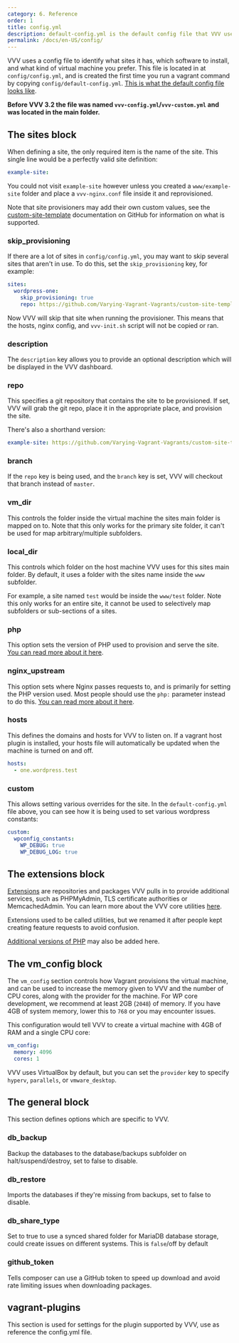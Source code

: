 ```yaml
---
category: 6. Reference
order: 1
title: config.yml
description: default-config.yml is the default config file that VVV uses to set itself up. Use config.yml to make changes and add your own site.
permalink: /docs/en-US/config/
---
```


VVV uses a config file to identify what sites it has, which software to install, and what kind of virtual machine you prefer. This file is located in at `config/config.yml`, and is created the first time you run a vagrant command by copying `config/default-config.yml`. [This is what the default config file looks like](https://raw.githubusercontent.com/Varying-Vagrant-Vagrants/VVV/stable/config/default-config.yml).

**Before VVV 3.2 the file was named `vvv-config.yml`/`vvv-custom.yml` and was located in the main folder.**

## The sites block

When defining a site, the only required item is the name of the site. This single line would be a perfectly valid site definition:

```yaml
example-site:
```

You could not visit `example-site` however unless you created a `www/example-site` folder and place a `vvv-nginx.conf` file inside it and reprovisioned.

Note that site provisioners may add their own custom values, see the [custom-site-template](https://github.com/Varying-Vagrant-Vagrants/custom-site-template/blob/master/README.md) documentation on GitHub for information on what is supported.

### skip_provisioning

If there are a lot of sites in `config/config.yml`, you may want to skip several sites that aren't in use. To do this, set the `skip_provisioning` key, for example:

```yaml
sites:
  wordpress-one:
    skip_provisioning: true
    repo: https://github.com/Varying-Vagrant-Vagrants/custom-site-template.git
```

Now VVV will skip that site when running the provisioner. This means that the hosts, nginx config, and `vvv-init.sh` script will not be copied or ran.

### description

The `description` key allows you to provide an optional description which will be displayed in the VVV dashboard.

### repo

This specifies a git repository that contains the site to be provisioned. If set, VVV will grab the git repo, place it in the appropriate place, and provision the site.

There's also a shorthand version:

```yaml
example-site: https://github.com/Varying-Vagrant-Vagrants/custom-site-template.git
```

### branch

If the `repo` key is being used, and the `branch` key is set, VVV will checkout that branch instead of `master`.

### vm_dir

This controls the folder inside the virtual machine the sites main folder is mapped on to. Note that this only works for the primary site folder, it can't be used for map arbitrary/multiple subfolders.

### local_dir

This controls which folder on the host machine VVV uses for this sites main folder. By default, it uses a folder with the sites name inside the `www` subfolder.

For example, a site named `test` would be inside the `www/test` folder. Note this only works for an entire site, it cannot be used to selectively map subfolders or sub-sections of a sites.

### php

This option sets the version of PHP used to provision and serve the site. [You can read more about it here](adding-a-new-site/changing-php-version.md).

### nginx_upstream

This option sets where Nginx passes requests to, and is primarily for setting the PHP version used. Most people should use the `php:` parameter instead to do this. [You can read more about it here](adding-a-new-site/changing-php-version.md).

### hosts

This defines the domains and hosts for VVV to listen on. If a vagrant host plugin is installed, your hosts file will automatically be updated when the machine is turned on and off.

```yaml
hosts:
  - one.wordpress.test
```

### custom

This allows setting various overrides for the site. In the `default-config.yml` file above, you can see how it is being used to set various wordpress constants:

```yaml
custom:
  wpconfig_constants:
    WP_DEBUG: true
    WP_DEBUG_LOG: true
```

## The extensions block

[Extensions](https://varyingvagrantvagrants.org/docs/en-US/utilities/) are repositories and packages VVV pulls in to provide additional services, such as PHPMyAdmin, TLS certificate authorities or MemcachedAdmin. You can learn more about the VVV core utilities [here](https://varyingvagrantvagrants.org/docs/en-US/utilities/).

Extensions used to be called utilities, but we renamed it after people kept creating feature requests to avoid confusion.

[Additional versions of PHP](adding-a-new-site/changing-php-version.md) may also be added here.

## The vm_config block

The `vm_config` section controls how Vagrant provisions the virtual machine, and can be used to increase the memory given to VVV and the number of CPU cores, along with the provider for the machine. For WP core development, we recommend at least 2GB (`2048`) of memory. If you have 4GB of system memory, lower this to `768` or you may encounter issues.

This configuration would tell VVV to create a virtual machine with 4GB of RAM and a single CPU core:

```yaml
vm_config:
  memory: 4096
  cores: 1
```

VVV uses VirtualBox by default, but you can set the `provider` key to specify `hyperv`, `parallels`, or `vmware_desktop`.

## The general block

This section defines options which are specific to VVV.

### db_backup

Backup the databases to the database/backups subfolder on halt/suspend/destroy, set to false to disable.

### db_restore

Imports the databases if they're missing from backups, set to false to disable.

### db_share_type

Set to true to use a synced shared folder for MariaDB database storage, could create issues on different systems. This is `false`/off by default

### github_token

Tells composer can use a GitHub token to speed up download and avoid rate limiting issues when downloading packages.

## vagrant-plugins

This section is used for settings for the plugin supported by VVV, use as reference the config.yml file.
